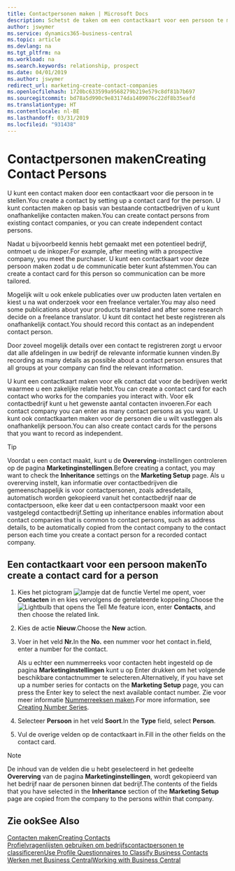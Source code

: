 ```yaml
---
title: Contactpersonen maken | Microsoft Docs
description: Schetst de taken om een contactkaart voor een persoon te maken, bijvoorbeeld een prospect of leverancier, om de relatie te helpen definiëren en communicatie af te stemmen.
author: jswymer
ms.service: dynamics365-business-central
ms.topic: article
ms.devlang: na
ms.tgt_pltfrm: na
ms.workload: na
ms.search.keywords: relationship, prospect
ms.date: 04/01/2019
ms.author: jswymer
redirect_url: marketing-create-contact-companies
ms.openlocfilehash: 1720bc633599a9568279b219e579c8df81b7b697
ms.sourcegitcommit: bd78a5d990c9e83174da1409076c22df8b35eafd
ms.translationtype: HT
ms.contentlocale: nl-BE
ms.lasthandoff: 03/31/2019
ms.locfileid: "931438"
---
```

# <a name="creating-contact-persons"></a><span data-ttu-id="fab54-103">Contactpersonen maken</span><span class="sxs-lookup"><span data-stu-id="fab54-103">Creating Contact Persons</span></span>
<span data-ttu-id="fab54-104">U kunt een contact maken door een contactkaart voor die persoon in te stellen.</span><span class="sxs-lookup"><span data-stu-id="fab54-104">You create a contact by setting up a contact card for the person.</span></span> <span data-ttu-id="fab54-105">U kunt contacten maken op basis van bestaande contactbedrijven of u kunt onafhankelijke contacten maken.</span><span class="sxs-lookup"><span data-stu-id="fab54-105">You can create contact persons from existing contact companies, or you can create independent contact persons.</span></span>

<span data-ttu-id="fab54-106">Nadat u bijvoorbeeld kennis hebt gemaakt met een potentieel bedrijf, ontmoet u de inkoper.</span><span class="sxs-lookup"><span data-stu-id="fab54-106">For example, after meeting with a prospective company, you meet the purchaser.</span></span> <span data-ttu-id="fab54-107">U kunt een contactkaart voor deze persoon maken zodat u de communicatie beter kunt afstemmen.</span><span class="sxs-lookup"><span data-stu-id="fab54-107">You can create a contact card for this person so communication can be more tailored.</span></span>

<span data-ttu-id="fab54-108">Mogelijk wilt u ook enkele publicaties over uw producten laten vertalen en kiest u na wat onderzoek voor een freelance vertaler.</span><span class="sxs-lookup"><span data-stu-id="fab54-108">You may also need some publications about your products translated and after some research decide on a freelance translator.</span></span> <span data-ttu-id="fab54-109">U kunt dit contact het beste registreren als onafhankelijk contact.</span><span class="sxs-lookup"><span data-stu-id="fab54-109">You should record this contact as an independent contact person.</span></span>

<span data-ttu-id="fab54-110">Door zoveel mogelijk details over een contact te registreren zorgt u ervoor dat alle afdelingen in uw bedrijf de relevante informatie kunnen vinden.</span><span class="sxs-lookup"><span data-stu-id="fab54-110">By recording as many details as possible about a contact person ensures that all groups at your company can find the relevant information.</span></span>

<span data-ttu-id="fab54-111">U kunt een contactkaart maken voor elk contact dat voor de bedrijven werkt waarmee u een zakelijke relatie hebt.</span><span class="sxs-lookup"><span data-stu-id="fab54-111">You can create a contact card for each contact who works for the companies you interact with.</span></span> <span data-ttu-id="fab54-112">Voor elk contactbedrijf kunt u het gewenste aantal contacten invoeren.</span><span class="sxs-lookup"><span data-stu-id="fab54-112">For each contact company you can enter as many contact persons as you want.</span></span> <span data-ttu-id="fab54-113">U kunt ook contactkaarten maken voor de personen die u wilt vastleggen als onafhankelijk persoon.</span><span class="sxs-lookup"><span data-stu-id="fab54-113">You can also create contact cards for the persons that you want to record as independent.</span></span>

> [!TIP]  
>   <span data-ttu-id="fab54-114">Voordat u een contact maakt, kunt u de **Overerving**-instellingen controleren op de pagina **Marketinginstellingen**.</span><span class="sxs-lookup"><span data-stu-id="fab54-114">Before creating a contact, you may want to check the **Inheritance** settings on the **Marketing Setup** page.</span></span> <span data-ttu-id="fab54-115">Als u overerving instelt, kan informatie over contactbedrijven die gemeenschappelijk is voor contactpersonen, zoals adresdetails, automatisch worden gekopieerd vanuit het contactbedrijf naar de contactpersoon, elke keer dat u een contactpersoon maakt voor een vastgelegd contactbedrijf.</span><span class="sxs-lookup"><span data-stu-id="fab54-115">Setting up inheritance enables information about contact companies that is common to contact persons, such as address details, to be automatically copied from the contact company to the contact person each time you create a contact person for a recorded contact company.</span></span>

## <a name="to-create-a-contact-card-for-a-person"></a><span data-ttu-id="fab54-116">Een contactkaart voor een persoon maken</span><span class="sxs-lookup"><span data-stu-id="fab54-116">To create a contact card for a person</span></span>
1. <span data-ttu-id="fab54-117">Kies het pictogram ![lampje dat de functie Vertel me opent](media/ui-search/search_small.png "Vertel me wat u wilt doen"), voer **Contacten** in en kies vervolgens de gerelateerde koppeling.</span><span class="sxs-lookup"><span data-stu-id="fab54-117">Choose the ![Lightbulb that opens the Tell Me feature](media/ui-search/search_small.png "Tell me what you want to do") icon, enter **Contacts**, and then choose the related link.</span></span>
2. <span data-ttu-id="fab54-118">Kies de actie **Nieuw**.</span><span class="sxs-lookup"><span data-stu-id="fab54-118">Choose the **New** action.</span></span>
3. <span data-ttu-id="fab54-119">Voer in het veld **Nr.**</span><span class="sxs-lookup"><span data-stu-id="fab54-119">In the **No.**</span></span> <span data-ttu-id="fab54-120">een nummer voor het contact in.</span><span class="sxs-lookup"><span data-stu-id="fab54-120">field, enter a number for the contact.</span></span>

    <span data-ttu-id="fab54-121">Als u echter een nummerreeks voor contacten hebt ingesteld op de pagina **Marketinginstellingen** kunt u op Enter drukken om het volgende beschikbare contactnummer te selecteren.</span><span class="sxs-lookup"><span data-stu-id="fab54-121">Alternatively, if you have set up a number series for contacts on the **Marketing Setup** page, you can press the Enter key to select the next available contact number.</span></span> <span data-ttu-id="fab54-122">Zie voor meer informatie [Nummerreeksen maken](ui-create-number-series.md).</span><span class="sxs-lookup"><span data-stu-id="fab54-122">For more information, see [Creating Number Series](ui-create-number-series.md).</span></span>
4. <span data-ttu-id="fab54-123">Selecteer **Persoon** in het veld **Soort**.</span><span class="sxs-lookup"><span data-stu-id="fab54-123">In the **Type** field, select **Person**.</span></span>
5. <span data-ttu-id="fab54-124">Vul de overige velden op de contactkaart in.</span><span class="sxs-lookup"><span data-stu-id="fab54-124">Fill in the other fields on the contact card.</span></span>

> [!NOTE]  
>   <span data-ttu-id="fab54-125">De inhoud van de velden die u hebt geselecteerd in het gedeelte **Overerving** van de pagina **Marketinginstellingen**, wordt gekopieerd van het bedrijf naar de personen binnen dat bedrijf.</span><span class="sxs-lookup"><span data-stu-id="fab54-125">The contents of the fields that you have selected in the **Inheritance** section of the **Marketing Setup** page are copied from the company to the persons within that company.</span></span>

## <a name="see-also"></a><span data-ttu-id="fab54-126">Zie ook</span><span class="sxs-lookup"><span data-stu-id="fab54-126">See Also</span></span>
[<span data-ttu-id="fab54-127">Contacten maken</span><span class="sxs-lookup"><span data-stu-id="fab54-127">Creating Contacts</span></span>](marketing-create-contact-companies.md)  
[<span data-ttu-id="fab54-128">Profielvragenlijsten gebruiken om bedrijfscontactpersonen te classificeren</span><span class="sxs-lookup"><span data-stu-id="fab54-128">Use Profile Questionnaires to Classify Business Contacts</span></span>](marketing-create-contact-profile-questionnaire.md)  
[<span data-ttu-id="fab54-129">Werken met Business Central</span><span class="sxs-lookup"><span data-stu-id="fab54-129">Working with Business Central</span></span>](ui-work-product.md)
